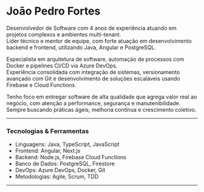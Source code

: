 # João Pedro Fortes

Desenvolvedor de Software com 4 anos de experiência atuando em projetos complexos e ambientes multi-tenant.  
Líder técnico e mentor de equipe, com forte atuação em desenvolvimento backend e frontend, utilizando Java, Angular e PostgreSQL.  

Especialista em arquitetura de software, automação de processos com Docker e pipelines CI/CD via Azure DevOps.  
Experiência consolidada com integração de sistemas, versionamento avançado com Git e desenvolvimento de soluções escaláveis usando Firebase e Cloud Functions.

Tenho foco em entregar software de alta qualidade que agrega valor real ao negócio, com atenção a performance, segurança e manutenibilidade.  
Sempre buscando práticas ágeis, melhoria contínua e crescimento coletivo.

---

### Tecnologias & Ferramentas

- Linguagens: Java, TypeScript, JavaScript  
- Frontend: Angular, Next.js  
- Backend: Node.js, Firebase Cloud Functions  
- Banco de Dados: PostgreSQL, Firestore  
- DevOps: Azure DevOps, Docker, Git  
- Metodologias: Agile, Scrum, TDD  

---
